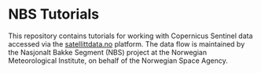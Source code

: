 # NBS Tutorials

This repository contains tutorials for working with Copernicus Sentinel data accessed via the [satellittdata.no](https://www.satellittdata.no/) platform. The data flow is maintained by the Nasjonalt Bakke Segment (NBS) project at the Norwegian Meteorological Institute, on behalf of the Norwegian Space Agency.
